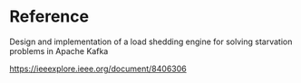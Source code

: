 # Reference

Design and implementation of a load shedding engine for solving starvation problems in Apache Kafka

https://ieeexplore.ieee.org/document/8406306